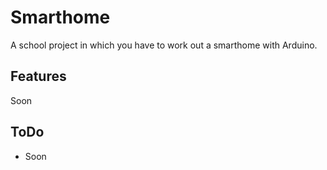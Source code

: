 # Smarthome

A school project in which you have to work out a smarthome with Arduino.

## Features

Soon

## ToDo

- Soon
